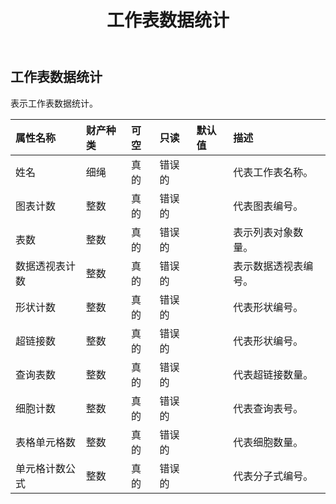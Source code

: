 ﻿---
title: 工作表数据统计
second_title: Aspose.Cells Cloud Documen
type: docs
url: /zh/specification/model/worksheetdatastatistics/
description: Aspose.Cells 云模型规范：WorksheetDataStatistics。轻松处理 Excel 和其他电子表格文档，具有打开、生成、编辑、拆分、合并、比较和转换等功能
kwords: Excel，Office，电子表格，云 REST API，工作表数据统计
weight: 50
---
## **工作表数据统计**

表示工作表数据统计。

|属性名称|财产种类|可空|只读|默认值|描述|
|:- |:- |:- |:- |:- |:- |
|姓名|细绳|真的|错误的||代表工作表名称。|
|图表计数|整数|真的|错误的||代表图表编号。|
|表数|整数|真的|错误的||表示列表对象数量。|
|数据透视表计数|整数|真的|错误的||表示数据透视表编号。|
|形状计数|整数|真的|错误的||代表形状编号。|
|超链接数|整数|真的|错误的||代表形状编号。|
|查询表数|整数|真的|错误的||代表超链接数量。|
|细胞计数|整数|真的|错误的||代表查询表号。|
|表格单元格数|整数|真的|错误的||代表细胞数量。|
|单元格计数公式|整数|真的|错误的||代表分子式编号。|

